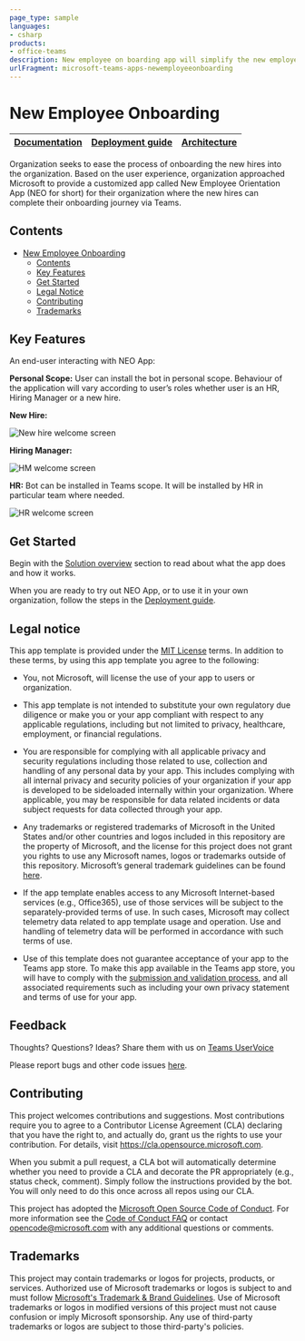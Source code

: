 ```yaml
---
page_type: sample
languages:
- csharp
products:
- office-teams
description: New employee on boarding app will simplify the new employee on boarding using MS Teams and SharePoint Online.
urlFragment: microsoft-teams-apps-newemployeeonboarding
---
```


# New Employee Onboarding
| [Documentation](https://github.com/OfficeDev/microsoft-teams-apps-newemployeeonboarding/wiki/Home.md) | [Deployment guide](https://github.com/OfficeDev/microsoft-teams-apps-newemployeeonboarding/wiki/Deployment-Guide.md) | [Architecture](https://github.com/OfficeDev/microsoft-teams-apps-newemployeeonboarding/wiki/Solution-overview.md) |
| ---- | ---- | ---- |

Organization seeks to ease the process of onboarding  the new hires into the organization. Based on the user experience, organization approached Microsoft to provide a customized app called New Employee Orientation App (NEO for short) for their organization where the new hires can complete their onboarding journey via Teams. 

## Contents
- [New Employee Onboarding](#app-title)
  - [Contents](#contents)
  - [Key Features](#key-features)
  - [Get Started](#get-started)
  - [Legal Notice](#legal-notice)
  - [Contributing](#contributing)
  - [Trademarks](#Trademarks)

## Key Features
An end-user interacting with NEO App: 

**Personal Scope:** User can install the bot in personal scope. Behaviour of the application will vary according to user’s roles whether user is an HR, Hiring Manager or a new hire. 

**New Hire:** 

![New hire welcome screen](https://github.com/OfficeDev/microsoft-teams-apps-newemployeeonboarding/wiki/images/NewEmployee-WelcomeCard.png) 

**Hiring Manager:** 

![HM welcome screen](https://github.com/OfficeDev/microsoft-teams-apps-newemployeeonboarding/wiki/images/HM_WelcomeCard.png) 
 
**HR:** Bot can be installed in Teams scope. It will be installed by HR in particular team where needed. 
 
![HR welcome screen](https://github.com/OfficeDev/microsoft-teams-apps-newemployeeonboarding/wiki/images/HRTeamWelcomeCard.png) 

## Get Started
Begin with the [Solution overview](https://github.com/OfficeDev/microsoft-teams-apps-newemployeeonboarding/wiki/Solution-overview) section to read about what the app does and how it works. 

When you are ready to try out NEO App, or to use it in your own organization, follow the steps in the [Deployment guide](https://github.com/OfficeDev/microsoft-teams-apps-newemployeeonboarding/wiki/Deployment-Guide). 

## Legal notice

This app template is provided under the [MIT License](https://github.com/OfficeDev/microsoft-teams-apps-newemployeeonboarding/blob/master/LICENSE) terms.  In addition to these terms, by using this app template you agree to the following:

- You, not Microsoft, will license the use of your app to users or organization. 

- This app template is not intended to substitute your own regulatory due diligence or make you or your app compliant with respect to any applicable regulations, including but not limited to privacy, healthcare, employment, or financial regulations.

- You are responsible for complying with all applicable privacy and security regulations including those related to use, collection and handling of any personal data by your app.  This includes complying with all internal privacy and security policies of your organization if your app is developed to be sideloaded internally within your organization. Where applicable, you may be responsible for data related incidents or data subject requests for data collected through your app.

- Any trademarks or registered trademarks of Microsoft in the United States and/or other countries and logos included in this repository are the property of Microsoft, and the license for this project does not grant you rights to use any Microsoft names, logos or trademarks outside of this repository.  Microsoft’s general trademark guidelines can be found [here](https://www.microsoft.com/en-us/legal/intellectualproperty/trademarks/usage/general.aspx).

- If the app template enables access to any Microsoft Internet-based services (e.g., Office365), use of those services will be subject to the separately-provided terms of use.  In such cases, Microsoft may collect telemetry data related to app template usage and operation.  Use and handling of telemetry data will be performed in accordance with such terms of use.

- Use of this template does not guarantee acceptance of your app to the Teams app store. To make this app available in the Teams app store, you will have to comply with the [submission and validation process](https://docs.microsoft.com/en-us/microsoftteams/platform/concepts/deploy-and-publish/appsource/publish), and all associated requirements such as including your own privacy statement and terms of use for your app.


## Feedback 

Thoughts? Questions? Ideas? Share them with us on [Teams UserVoice](https://microsoftteams.uservoice.com/forums/555103-public)  

Please report bugs and other code issues [here](https://github.com/OfficeDev/microsoft-teams-apps-newemployeeonboarding/wiki/Deployment-guide). 

## Contributing

This project welcomes contributions and suggestions. Most contributions require you to agree to a Contributor License Agreement (CLA) declaring that you have the right to, and actually do, grant us the rights to use your contribution. For details, visit https://cla.opensource.microsoft.com.

When you submit a pull request, a CLA bot will automatically determine whether you need to provide a CLA and decorate the PR appropriately (e.g., status check, comment). Simply follow the instructions provided by the bot. You will only need to do this once across all repos using our CLA.

This project has adopted the [Microsoft Open Source Code of Conduct](https://opensource.microsoft.com/codeofconduct/). For more information see the [Code of Conduct FAQ](https://opensource.microsoft.com/codeofconduct/faq/) or contact opencode@microsoft.com with any additional questions or comments.

## Trademarks

This project may contain trademarks or logos for projects, products, or services. Authorized use of Microsoft trademarks or logos is subject to and must follow [Microsoft's Trademark & Brand Guidelines](https://www.microsoft.com/en-us/legal/intellectualproperty/trademarks/usage/general). Use of Microsoft trademarks or logos in modified versions of this project must not cause confusion or imply Microsoft sponsorship. Any use of third-party trademarks or logos are subject to those third-party's policies.
